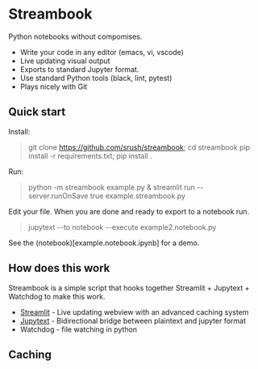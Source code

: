 # Streambook

Python notebooks without compomises. 

* Write your code in any editor (emacs, vi, vscode)
* Live updating visual output
* Exports to standard Jupyter format. 
* Use standard Python tools (black, lint, pytest)
* Plays nicely with Git 


## Quick start

Install:

> git clone https://github.com/srush/streambook; cd streambook
> pip install -r requirements.txt; pip install .


Run:

> python -m streambook example.py & 
> streamlit run  --server.runOnSave true example.streambook.py

Edit your file. When you are done and ready to export to a notebook run.

> jupytext --to notebook --execute example2.notebook.py

See the (notebook)[example.notebook.ipynb] for a demo.


## How does this work 

Streambook is a simple script that hooks together Streamlit + Jupytext + Watchdog to make this work.

* [Streamlit](https://docs.streamlit.io/) - Live updating webview with an advanced caching system
* [Jupytext](jupytext.readthedocs.io) - Bidirectional bridge between plaintext and jupyter format
* Watchdog - file watching in python


## Caching
